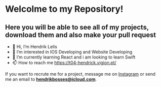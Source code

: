 # Welcolme to my Repository!

## Here you will be able to see all of my projects, download them and also make your pull request 

- 👋 Hi, I’m Hendrik Lelis
- 👀 I’m interested in IOS Developing and Website Developing
- 🌱 I’m currently learning React and i am looking to learn Swift
- 📫 How to reach me https://t04-hendrick.vigion.pt/

If you want to recrute me for a project, message me on [Instagram](https://www.instagram.com/liife_not_found/) or send me an email to **hendrikbosses@icloud.com**.
